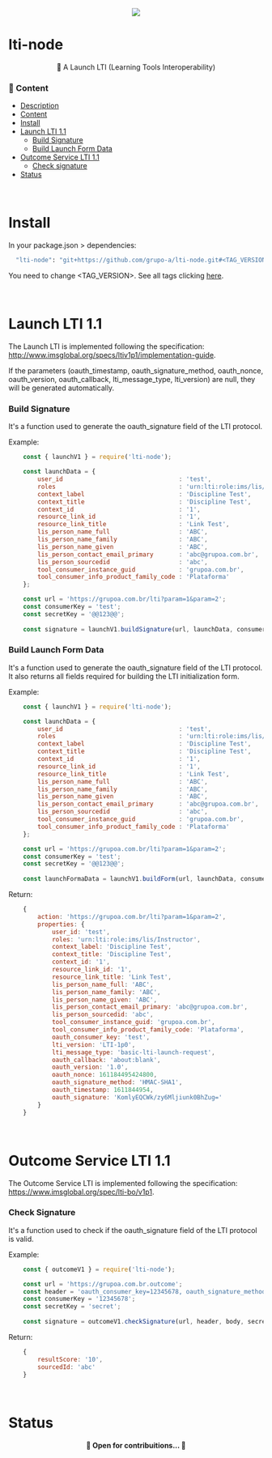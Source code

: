 <p align="center">
  <a href="https://www.grupoa.com.br/" target="_blank">
    <img src="https://www.grupoa.com.br/hs-fs/hubfs/logo-grupoa.png?width=136&name=logo-grupoa.png" />
  </a>
</p>

<a name="description"/>

# lti-node
<p align="center">🚀 A Launch LTI (Learning Tools Interoperability) </p>


<a name="content"/>

###  🏁 Content
<!--ts-->
   * [Description](#description)
   * [Content](#content)
   * [Install](#install)
   * [Launch LTI 1.1](#launch_lti_v1)
      * [Build Signature](#build_signature)
      * [Build Launch Form Data](#build_form_data)
   * [Outcome Service LTI 1.1](#outcome_service_lti_v1)
      * [Check signature](#check_signature)
   * [Status](#status)
<!--te-->

<br>
<a name="install"/>

# Install
In your package.json > dependencies:
``` bash
  "lti-node": "git+https://github.com/grupo-a/lti-node.git#<TAG_VERSION>"
```
You need to change <TAG_VERSION>. See all tags clicking <a href="https://github.com/grupo-a/lti-node.git#/tags"> here</a>.

<br>
<a name="launch_lti_v1"/>



# Launch LTI 1.1

The Launch LTI is implemented following the specification: http://www.imsglobal.org/specs/ltiv1p1/implementation-guide.

If the parameters (oauth_timestamp, oauth_signature_method, oauth_nonce, oauth_version, oauth_callback, lti_message_type, lti_version) are null, they will be generated automatically.

<a name="build_signature"/>

### Build Signature
It's a function used to generate the oauth_signature field of the LTI protocol.

Example:
``` javascript
    const { launchV1 } = require('lti-node');

    const launchData = {
        user_id                                : 'test',
        roles                                  : 'urn:lti:role:ims/lis/Instructor',
        context_label                          : 'Discipline Test',
        context_title                          : 'Discipline Test',
        context_id                             : '1',
        resource_link_id                       : '1',
        resource_link_title                    : 'Link Test',
        lis_person_name_full                   : 'ABC',
        lis_person_name_family                 : 'ABC',
        lis_person_name_given                  : 'ABC',
        lis_person_contact_email_primary       : 'abc@grupoa.com.br',
        lis_person_sourcedid                   : 'abc',
        tool_consumer_instance_guid            : 'grupoa.com.br',
        tool_consumer_info_product_family_code : 'Plataforma'
    };

    const url = 'https://grupoa.com.br/lti?param=1&param=2';
    const consumerKey = 'test';
    const secretKey = '@@123@@';
  
    const signature = launchV1.buildSignature(url, launchData, consumerKey, secretKey);
```

<a name="build_form_data"/>

### Build Launch Form Data
It's a function used to generate the oauth_signature field of the LTI protocol. It also returns all fields required for building the LTI initialization form.

Example:
``` javascript
    const { launchV1 } = require('lti-node');

    const launchData = {
        user_id                                : 'test',
        roles                                  : 'urn:lti:role:ims/lis/Instructor',
        context_label                          : 'Discipline Test',
        context_title                          : 'Discipline Test',
        context_id                             : '1',
        resource_link_id                       : '1',
        resource_link_title                    : 'Link Test',
        lis_person_name_full                   : 'ABC',
        lis_person_name_family                 : 'ABC',
        lis_person_name_given                  : 'ABC',
        lis_person_contact_email_primary       : 'abc@grupoa.com.br',
        lis_person_sourcedid                   : 'abc',
        tool_consumer_instance_guid            : 'grupoa.com.br',
        tool_consumer_info_product_family_code : 'Plataforma'
    };

    const url = 'https://grupoa.com.br/lti?param=1&param=2';
    const consumerKey = 'test';
    const secretKey = '@@123@@';
  
    const launchFormaData = launchV1.buildForm(url, launchData, consumerKey, secretKey);
```

Return:
``` javascript
    {
        action: 'https://grupoa.com.br/lti?param=1&param=2',
        properties: {
            user_id: 'test',
            roles: 'urn:lti:role:ims/lis/Instructor',
            context_label: 'Discipline Test',
            context_title: 'Discipline Test',
            context_id: '1',
            resource_link_id: '1',
            resource_link_title: 'Link Test',
            lis_person_name_full: 'ABC',
            lis_person_name_family: 'ABC',
            lis_person_name_given: 'ABC',
            lis_person_contact_email_primary: 'abc@grupoa.com.br',
            lis_person_sourcedid: 'abc',
            tool_consumer_instance_guid: 'grupoa.com.br',
            tool_consumer_info_product_family_code: 'Plataforma',
            oauth_consumer_key: 'test',
            lti_version: 'LTI-1p0',
            lti_message_type: 'basic-lti-launch-request',
            oauth_callback: 'about:blank',
            oauth_version: '1.0',
            oauth_nonce: 161184495424800,
            oauth_signature_method: 'HMAC-SHA1',
            oauth_timestamp: 1611844954,
            oauth_signature: 'KomlyEQCWk/zy6Mljiunk0BhZug='
        }
    }
```
<br>
<a name="launch_lti_v1"/>

# Outcome Service LTI 1.1

The Outcome Service LTI is implemented following the specification: https://www.imsglobal.org/spec/lti-bo/v1p1.

<a name="check_signature"/>

### Check Signature
It's a function used to check if the oauth_signature field of the LTI protocol is valid.

Example:
``` javascript
    const { outcomeV1 } = require('lti-node');

    const url = 'https://grupoa.com.br.outcome';
    const header = 'oauth_consumer_key=12345678, oauth_signature_method=HMAC-SHA1,oauth_timestamp=1627929009,oauth_nonce=d7d5d9a6278815d1c09f4e558b9a8272,oauth_version=1.0,oauth_signature=iHwxH4busDQpEAru0eWwwa2Mmdg%3D';
    const consumerKey = '12345678';
    const secretKey = 'secret';
  
    const signature = outcomeV1.checkSignature(url, header, body, secretKey);
```
Return:
``` javascript
    { 
        resultScore: '10', 
        sourcedId: 'abc' 
    }
```
<br>
<a name="status"/>

# Status
<h4 align="center">
	🚧  Open for contribuitions...   🚧
</h4>